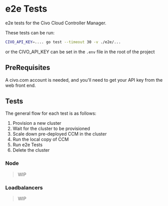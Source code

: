 # e2e Tests

e2e tests for the Civo Cloud Controller Manager.

These tests can be run:

```bash
CIVO_API_KEY=.... go test --timeout 30 -v ./e2e/...
```

or the CIVO_API_KEY can be set in the `.env` file in the root of the project

## PreRequisites

A civo.com account is needed, and you'll need to get your API key from the web front end.

## Tests

The general flow for each test is as follows:

1. Provision a new cluster
2. Wait for the cluster to be provisioned
2. Scale down pre-deployed CCM in the cluster
4. Run the local copy of CCM 
5. Run e2e Tests
6. Delete the cluster

### Node

> WIP

### Loadbalancers

> WIP
